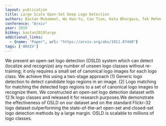 ```yaml
---
layout: publication
title: Large Scale Open-Set Deep Logo Detection
authors: Bastan Muhammet, Wu Hao-Yu, Cao Tian, Kota Bhargava, Tek Mehmet
conference: "Arxiv"
year: 2019
bibkey: bastan2019large
additional_links:
  - {name: "Paper", url: "https://arxiv.org/abs/1911.07440"}
tags: ['ARXIV']
---
```

We present an open-set logo detection (OSLD) system which can detect (localize and recognize) any number of unseen logo classes without re-training; it only requires a small set of canonical logo images for each logo class. We achieve this using a two-stage approach (1) Generic logo detection to detect candidate logo regions in an image. (2) Logo matching for matching the detected logo regions to a set of canonical logo images to recognize them. We constructed an open-set logo detection dataset with 12.1k logo classes and released it for research purposes.We demonstrate the effectiveness of OSLD on our dataset and on the standard Flickr-32 logo dataset outperforming the state-of-the-art open-set and closed-set logo detection methods by a large margin. OSLD is scalable to millions of logo classes.
